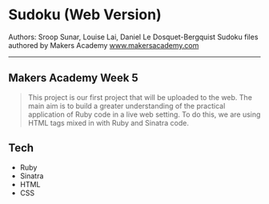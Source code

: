 Sudoku (Web Version)
=========

Authors: Sroop Sunar, Louise Lai, Daniel Le Dosquet-Bergquist
Sudoku files authored by Makers Academy www.makersacademy.com
___

Makers Academy Week 5
----

> This project is our first project that will be uploaded to the web.
> The main aim is to build a greater understanding of the practical
> application of Ruby code in a live web setting. To do this, we are
> using HTML tags mixed in with Ruby and Sinatra code.

Tech
----

* Ruby 
* Sinatra 
* HTML
* CSS
